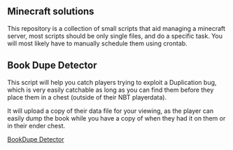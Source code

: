 ## Minecraft solutions

This repository is a collection of small scripts that aid managing a minecraft server,
most scripts should be only single files, and do a specific task.
You will most likely have to manually schedule them using crontab.

## Book Dupe Detector

This script will help you catch players trying to exploit a Duplication bug, which is very easily catchable as long
as you can find them before they place them in a chest (outside of their NBT playerdata).

It will upload a copy of their data file for your viewing, as the player can easily dump the book while you have a copy of
when they had it on them or in their ender chest.

[BookDupe Detector](https://github.com/Jakesta13/MinecraftSolutions/blob/master/BookDupe_Detect/README.md)
